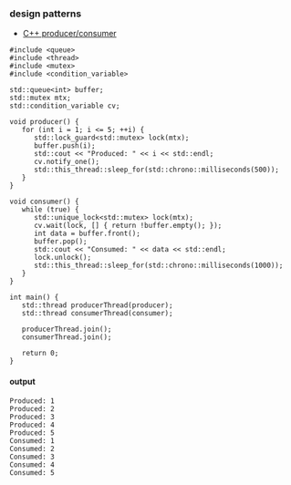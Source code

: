 ### design patterns
- [C++ producer/consumer](https://www.tutorialspoint.com/producer-consumer-problem-and-its-implementation-with-cplusplus#:~:text=The%20producer%20adds%20data%20items,integrity%20of%20the%20shared%20data.) 
```
#include <queue>
#include <thread>
#include <mutex>
#include <condition_variable>

std::queue<int> buffer;
std::mutex mtx;
std::condition_variable cv;

void producer() {
   for (int i = 1; i <= 5; ++i) {
      std::lock_guard<std::mutex> lock(mtx);
      buffer.push(i);
      std::cout << "Produced: " << i << std::endl;
      cv.notify_one();
      std::this_thread::sleep_for(std::chrono::milliseconds(500));
   }
}

void consumer() {
   while (true) {
      std::unique_lock<std::mutex> lock(mtx);
      cv.wait(lock, [] { return !buffer.empty(); });
      int data = buffer.front();
      buffer.pop();
      std::cout << "Consumed: " << data << std::endl;
      lock.unlock();
      std::this_thread::sleep_for(std::chrono::milliseconds(1000));
   }
}

int main() {
   std::thread producerThread(producer);
   std::thread consumerThread(consumer);
    
   producerThread.join();
   consumerThread.join();

   return 0;
}
```
#### output
```
Produced: 1
Produced: 2
Produced: 3
Produced: 4
Produced: 5
Consumed: 1
Consumed: 2
Consumed: 3
Consumed: 4
Consumed: 5
```

